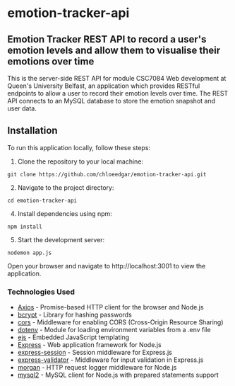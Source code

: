 # emotion-tracker-api
## Emotion Tracker REST API to record a user's emotion levels and allow them to visualise their emotions over time

This is the server-side REST API for module CSC7084 Web development at Queen's University Belfast, an application which provides RESTful endpoints to allow a user to record their emotion levels over time. The REST API connects to an MySQL database to store the emotion snapshot and user data.

## Installation
To run this application locally, follow these steps:

1. Clone the repository to your local machine:

```git clone https://github.com/chloeedgar/emotion-tracker-api.git```

2. Navigate to the project directory:

```cd emotion-tracker-api```

4. Install dependencies using npm:

```npm install```

5. Start the development server:

```nodemon app.js```

Open your browser and navigate to http://localhost:3001 to view the application.

### Technologies Used
- [Axios](https://axios-http.com/) - Promise-based HTTP client for the browser and Node.js
- [bcrypt](https://www.npmjs.com/package/bcrypt) - Library for hashing passwords
- [cors](https://www.npmjs.com/package/cors) - Middleware for enabling CORS (Cross-Origin Resource Sharing)
- [dotenv](https://www.npmjs.com/package/dotenv) - Module for loading environment variables from a .env file
- [ejs](https://ejs.co/) - Embedded JavaScript templating
- [Express](https://expressjs.com/) - Web application framework for Node.js
- [express-session](https://www.npmjs.com/package/express-session) - Session middleware for Express.js
- [express-validator](https://express-validator.github.io/docs/) - Middleware for input validation in Express.js
- [morgan](https://www.npmjs.com/package/morgan) - HTTP request logger middleware for Node.js
- [mysql2](https://www.npmjs.com/package/mysql2) - MySQL client for Node.js with prepared statements support

